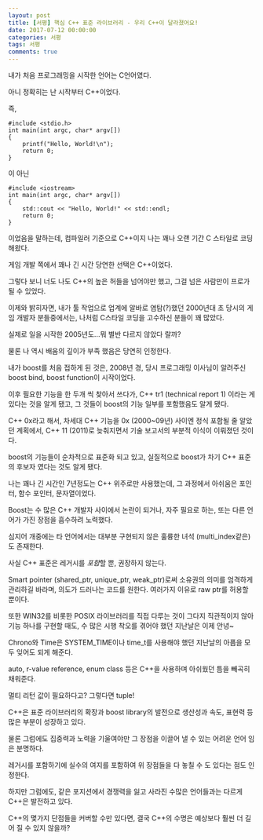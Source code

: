 ```yaml
---
layout: post
title: [서평] 핵심 C++ 표준 라이브러리 - 우리 C++이 달라졌어요!
date: 2017-07-12 00:00:00
categories: 서평
tags: 서평
comments: true
---
```

내가 처음 프로그래밍을 시작한 언어는 C언어였다.

아니 정확히는 난 시작부터 C++이었다.

즉, 

    #include <stdio.h>
    int main(int argc, char* argv[])
    {
        printf("Hello, World!\n");
        return 0;
    }

이 아닌

    #include <iostream>
    int main(int argc, char* argv[])
    {
        std::cout << "Hello, World!" << std::endl;
        return 0;
    }

이었음을 말하는데, 컴파일러 기준으로 C++이지 나는 꽤나 오랜 기간 C 스타일로 코딩해왔다.


게임 개발 쪽에서 꽤나 긴 시간 당연한 선택은 C++이었다.

그렇다 보니 너도 나도 C++의 높은 허들을 넘어야만 했고, 그걸 넘은 사람만이 프로가 될 수 있었다.

이제와 밝히자면, 내가 툴 작업으로 업계에 알바로 염탐(?)했던 2000년대 초 당시의 게임 개발자 분들중에서는, 나처럼 C스타일 코딩을 고수하신 분들이 꽤 많았다.

실제로 일을 시작한 2005년도...뭐 별반 다르지 않았다 랄까?

물론 나 역시 배움의 깊이가 부족 했음은 당연히 인정한다.

내가 boost를 처음 접하게 된 것은, 2008년 경, 당시 프로그래밍 이사님이 알려주신 boost bind, boost function이 시작이었다.

이후 필요한 기능을 한 두개 씩 찾아서 쓰다가, C++ tr1 (technical report 1) 이라는 게 있다는 것을 알게 됐고, 그 것들이 boost의 기능 일부를 포함했음도 알게 됐다.

C++ 0x라고 해서, 차세대 C++ 기능을 0x (2000~09년) 사이엔 정식 포함될 줄 알았던 계획에서, C++  11 (2011)로 늦춰지면서 기술 보고서의 부분적 이식이 이뤄졌던 것이다.

boost의 기능들이 순차적으로 표준화 되고 있고, 실질적으로 boost가 차기 C++ 표준의 후보자 였다는 것도 알게 됐다.

나는 꽤나 긴 시간인 7년정도는 C++ 위주로만 사용했는데, 그 과정에서 아쉬움은 포인터, 함수 포인터, 문자열이었다.

Boost는 수 많은 C++ 개발자 사이에서 논란이 되거나, 자주 필요로 하는, 또는 다른 언어가 가진 장점을 흡수하려 노력했다.

심지어 개중에는 타 언어에서는 대부분 구현되지 않은 훌륭한 녀석 (multi_index같은)도 존재한다.

사실 C++ 표준은 레거시를 *포함*할 뿐, 권장하지 않는다.

Smart pointer (shared_ptr, unique_ptr, weak_ptr)로써 소유권의 의미를 엄격하게 관리하길 바라며, 의도가 드러나는 코드를 원한다. 여러가지 이유로 raw ptr를 허용할 뿐이다.

또한 WIN32를 비롯한 POSIX 라이브러리를 직접 다루는 것이 그다지 직관적이지 않아 기능 하나를 구현할 때도, 수 많은 시행 착오를 겪어야 했던 지난날은 이제 안녕~

Chrono와 Time은 SYSTEM_TIME이나 time_t를 사용해야 했던 지난날의 아픔을 모두 잊어도 되게 해준다.

auto, r-value reference, enum class 등은 C++을 사용하며 아쉬웠던 틈을 빼곡히 채워준다.

멀티 리턴 값이 필요하다고? 그렇다면 tuple!

C++은 표준 라이브러리의 확장과 boost library의 발전으로 생산성과 속도, 표현력 등 많은 부분이 성장하고 있다.

물론 그럼에도 집중력과 노력을 기울여야만 그 장점을 이끌어 낼 수 있는 어려운 언어 임은 분명하다.

레거시를 포함하기에 실수의 여지를 포함하여 위 장점들을 다 놓칠 수 도 있다는 점도 인정한다.

하지만 그럼에도, 같은 포지션에서 경쟁력을 잃고 사라진 수많은 언어들과는 다르게 C++은 발전하고 있다. 

C++의 몇가지 단점들을 커버할 수만 있다면, 결국 C++의 수명은 예상보다 훨씬 더 길어 질 수 있지 않을까?
